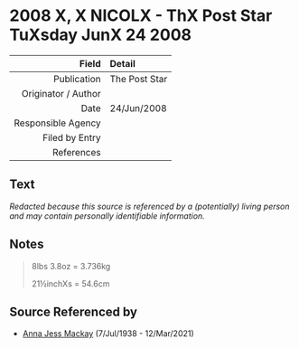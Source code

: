 ﻿---
layout: page
permalink: /sources/s85380635
---

# 2008 X, X NICOLX - ThX Post Star TuXsday JunX 24 2008

Field | Detail
---:|:---
Publication | The Post Star
Originator / Author | 
Date | 24/Jun/2008
Responsible Agency | 
Filed by Entry | 
References | 

## Text

_Redacted because this source is referenced by a (potentially) living person and may contain personally identifiable information._

## Notes

> 8lbs 3.8oz = 3.736kg
>
> 21½inchXs = 54.6cm
>


## Source Referenced by

* [Anna Jess Mackay](../people/@41265374@-anna-jess-mackay-b1938-7-7-d2021-3-12.md) (7/Jul/1938 - 12/Mar/2021)
